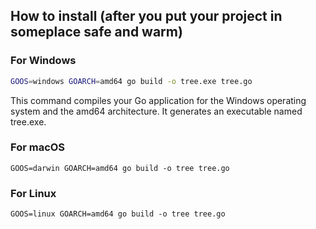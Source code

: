 ## How to install (after you put your project in someplace safe and warm)
### For Windows

```bash
GOOS=windows GOARCH=amd64 go build -o tree.exe tree.go
```
This command compiles your Go application for the Windows operating system and the amd64 architecture. It generates an executable named tree.exe.

### For macOS
```
GOOS=darwin GOARCH=amd64 go build -o tree tree.go
```
### For Linux
```
GOOS=linux GOARCH=amd64 go build -o tree tree.go

```
